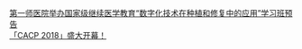   
[第一师医院举办国家级继续医学教育“数字化技术在种植和修复中的应用”学习班预告](http://www.dianyue.me/archives/036/uf3qfnvrrycft68v/)  
[「CACP 2018」盛大开幕！](http://www.dianyue.me/archives/603/ppaw5yje1r6ylj3q/)